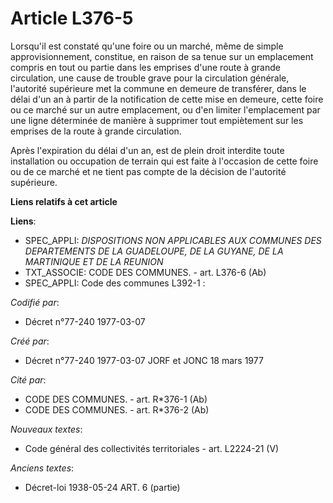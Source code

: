 # Article L376-5

Lorsqu'il est constaté qu'une foire ou un marché, même de simple approvisionnement, constitue, en raison de sa tenue sur un
emplacement compris en tout ou partie dans les emprises d'une route à grande circulation, une cause de trouble grave pour la
circulation générale, l'autorité supérieure met la commune en demeure de transférer, dans le délai d'un an à partir de la
notification de cette mise en demeure, cette foire ou ce marché sur un autre emplacement, ou d'en limiter l'emplacement par
une ligne déterminée de manière à supprimer tout empiètement sur les emprises de la route à grande circulation.

Après l'expiration du délai d'un an, est de plein droit interdite toute installation ou occupation de terrain qui est faite à
l'occasion de cette foire ou de ce marché et ne tient pas compte de la décision de l'autorité supérieure.

**Liens relatifs à cet article**

**Liens**:

  - SPEC_APPLI: *DISPOSITIONS NON APPLICABLES AUX COMMUNES DES DEPARTEMENTS DE LA GUADELOUPE, DE LA GUYANE, DE LA MARTINIQUE ET DE LA REUNION*
  - TXT_ASSOCIE: CODE DES COMMUNES. - art. L376-6 (Ab)
  - SPEC_APPLI: Code des communes L392-1 :

_Codifié par_:

  - Décret n°77-240 1977-03-07

_Créé par_:

  - Décret n°77-240 1977-03-07 JORF et JONC 18 mars 1977

_Cité par_:

  - CODE DES COMMUNES. - art. R*376-1 (Ab)
  - CODE DES COMMUNES. - art. R*376-2 (Ab)

_Nouveaux textes_:

  - Code général des collectivités territoriales - art. L2224-21 (V)

_Anciens textes_:

  - Décret-loi 1938-05-24 ART. 6 (partie)
